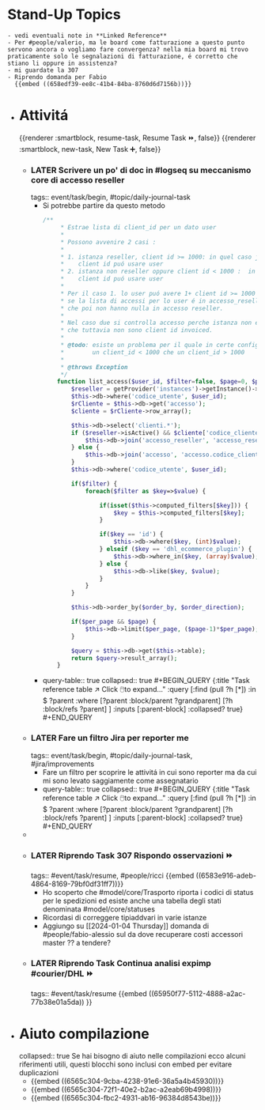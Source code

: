 # Stand-Up Topics
	- vedi eventuali note in **Linked Reference**
	- Per #people/valerio, ma le board come fatturazione a questo punto servono ancora o vogliamo fare convergenza? nella mia board mi trovo praticamente solo le segnalazioni di fatturazione, é corretto che stiano li oppure in assistenza?
	- mi guardate la 307
	- Riprendo domanda per Fabio
	  {{embed ((658edf39-ee8c-41b4-84ba-8760d6d7156b))}}
- # Attivitá
  {{renderer :smartblock, resume-task, Resume Task ⏩️, false}} {{renderer :smartblock, new-task, New Task ➕, false}}
	- ### LATER Scrivere un po' di doc in #logseq su meccanismo core di accesso reseller
	  tags:: event/task/begin, #topic/daily-journal-task
		- Si potrebbe partire da questo metodo
		  ```php
		  /**
		       * Estrae lista di client_id per un dato user
		       *
		       * Possono avvenire 2 casi :
		       *
		       * 1. istanza reseller, client id >= 1000: in quel caso join con accesso_reseller per capire quali
		       *    client id puó usare user
		       * 2. istanza non reseller oppure client id < 1000 :  in quel caso join con accesso per capire quali
		       *    client id puó usare user
		       *
		       * Per il caso 1. lo user puó avere 1+ client id >= 1000 collegati in accesso, ma ne basta uno per capire
		       * se la lista di accessi per lo user é in accesso_reseller. Ci sono utenti che hanno solo accesso ma
		       * che poi non hanno nulla in accesso reseller.
		       *
		       * Nel caso due si controlla accesso perche istanza non é reseller oppure perche lo user ha records in accesso
		       * che tuttavia non sono client id invoiced.
		       *
		       * @todo: esiste un problema per il quale in certe configurazione un utente presente in accesso_reseller ha sia
		       *        un client_id < 1000 che un client_id > 1000
		       *
		       * @throws Exception
		       */
		      function list_access($user_id, $filter=false, $page=0, $per_page=0, $order_by='id', $order_direction='ASC') : array {
		          $reseller = getProvider('instances')->getInstance()->reseller();
		          $this->db->where('codice_utente', $user_id);
		          $rCliente = $this->db->get('accesso');
		          $cliente = $rCliente->row_array();
		  
		          $this->db->select('clienti.*');
		          if ($reseller->isActive() && $cliente['codice_cliente'] >= $reseller->IdThreshold()) {
		              $this->db->join('accesso_reseller', 'accesso_reseller.codice_cliente=clienti.id');
		          } else {
		              $this->db->join('accesso', 'accesso.codice_cliente=clienti.id');
		          }
		          $this->db->where('codice_utente', $user_id);
		  
		          if($filter) {
		              foreach($filter as $key=>$value) {
		  
		                  if(isset($this->computed_filters[$key])) {
		                      $key = $this->computed_filters[$key];
		                  }
		  
		                  if($key == 'id') {
		                      $this->db->where($key, (int)$value);
		                  } elseif ($key == 'dhl_ecommerce_plugin') {
		                      $this->db->where_in($key, (array)$value);
		                  } else {
		                      $this->db->like($key, $value);
		                  }
		              }
		          }
		  
		          $this->db->order_by($order_by, $order_direction);
		  
		          if($per_page && $page) {
		              $this->db->limit($per_page, ($page-1)*$per_page);
		          }
		  
		          $query = $this->db->get($this->table);
		          return $query->result_array();
		      }
		  ```
		- query-table:: true
		  collapsed:: true
		  #+BEGIN_QUERY
		  {:title "Task reference table ↗️ Click 🖱️to expand..." :query [:find (pull ?h [*])
		      :in $ ?parent
		      :where
		      [?parent :block/parent ?grandparent]
		      [?h :block/refs ?parent]
		  ]
		  :inputs [:parent-block]
		  :collapsed? true}
		  #+END_QUERY
	- ### LATER Fare un filtro Jira per reporter me
	  tags:: event/task/begin, #topic/daily-journal-task, #jira/improvements
		- Fare un filtro per scoprire le attivitá in cui sono reporter ma da cui mi sono levato saggiamente come assegnatario
		- query-table:: true
		  collapsed:: true
		  #+BEGIN_QUERY
		  {:title "Task reference table ↗️ Click 🖱️to expand..." :query [:find (pull ?h [*])
		      :in $ ?parent
		      :where
		      [?parent :block/parent ?grandparent]
		      [?h :block/refs ?parent]
		  ]
		  :inputs [:parent-block]
		  :collapsed? true}
		  #+END_QUERY
	-
	- ### LATER Riprendo Task 307 Rispondo osservazioni ⏩️
	  tags:: #event/task/resume, #people/ricci 
	  {{embed ((6583e916-adeb-4864-8169-79bf0df31ff7))}}
		- Ho scoperto che #model/core/Trasporto riporta i codici di status per le spedizioni ed esiste anche una tabella degli stati denominata #model/core/statuses
		- Ricordasi di correggere tipiaddvari in varie istanze
		- Aggiungo su [[2024-01-04 Thursday]] domanda di #people/fabio-alessio sul da dove recuperare costi accessori master ?? a tendere?
	- ### LATER Riprendo Task Continua analisi expimp #courier/DHL ⏩️
	  tags:: #event/task/resume
	  {{embed ((65950f77-5112-4888-a2ac-77b38e01a5da)) }}
- # Aiuto compilazione
  collapsed:: true
  Se hai bisogno di aiuto nelle compilazioni ecco alcuni riferimenti utili, questi blocchi sono inclusi con embed per evitare duplicazioni
	- {{embed ((6565c304-9cba-4238-91e6-36a5a4b45930))}}
	- {{embed ((6565c304-72f1-40e2-b2ac-a2eab69b4998))}}
	- {{embed ((6565c304-fbc2-4931-ab16-96384d8543be))}}